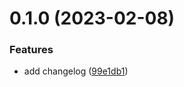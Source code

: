 # 0.1.0 (2023-02-08)


### Features

* add changelog ([99e1db1](https://github.com/sschaer-test/greetings-ci/commit/99e1db1167162689d4689114ccb4cb765152cf5c))



